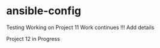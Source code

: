 # ansible-config

Testing 
  Working on Project 11
Work continues !!!
Add details

Project 12 in Progress
